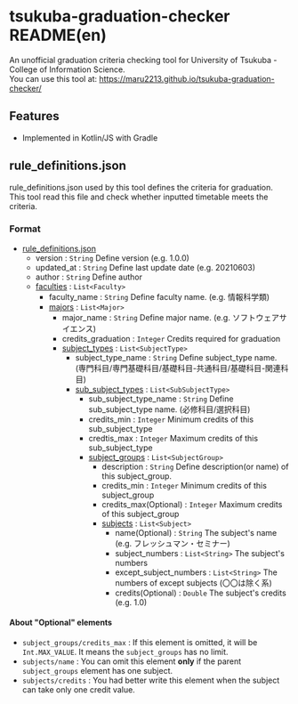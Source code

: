 # tsukuba-graduation-checker README(en)
An unofficial graduation criteria checking tool for University of Tsukuba - College of Information Science.  
You can use this tool at: https://maru2213.github.io/tsukuba-graduation-checker/

## Features
- Implemented in Kotlin/JS with Gradle

## rule_definitions.json
rule_definitions.json used by this tool defines the criteria for graduation.
This tool read this file and check whether inputted timetable meets the criteria.

### Format
- [rule_definitions.json](https://github.com/maru2213/tsukuba-graduation-checker/blob/master/src/main/kotlin/model/RuleDefinition.kt)
    - version : `String` Define version (e.g. 1.0.0)
    - updated_at : `String` Define last update date (e.g. 20210603)
    - author : `String` Define author
    - [faculties](https://github.com/maru2213/tsukuba-graduation-checker/blob/master/src/main/kotlin/model/Faculty.kt) : `List<Faculty>`
        - faculty_name : `String` Define faculty name. (e.g. 情報科学類)
        - [majors](https://github.com/maru2213/tsukuba-graduation-checker/blob/master/src/main/kotlin/model/Major.kt) : `List<Major>`
            - major_name : `String` Define major name. (e.g. ソフトウェアサイエンス)
            - credits_graduation : `Integer` Credits required for graduation 
            - [subject_types](https://github.com/maru2213/tsukuba-graduation-checker/blob/master/src/main/kotlin/model/SubjectType.kt) : `List<SubjectType>`
                - subject_type_name : `String` Define subject_type name. (専門科目/専門基礎科目/基礎科目-共通科目/基礎科目-関連科目)
                - [sub_subject_types](https://github.com/maru2213/tsukuba-graduation-checker/blob/master/src/main/kotlin/model/SubSubjectType.kt) : `List<SubSubjectType>`
                    - sub_subject_type_name : `String` Define sub_subject_type name. (必修科目/選択科目)
                    - credits_min : `Integer` Minimum credits of this sub_subject_type
                    - credtis_max : `Integer` Maximum credits of this sub_subject_type
                    - [subject_groups](https://github.com/maru2213/tsukuba-graduation-checker/blob/master/src/main/kotlin/model/SubjectGroup.kt) : `List<SubjectGroup>`
                        - description : `String` Define description(or name) of this subject_group.
                        - credits_min : `Integer` Minimum credits of this subject_group
                        - credits_max(Optional) : `Integer` Maximum credits of this subject_group
                        - [subjects](https://github.com/maru2213/tsukuba-graduationn-checker/blob/master/src/main/kotlin/model/Subject.kt) : `List<Subject>`
                            - name(Optional) : `String` The subject's name (e.g. フレッシュマン・セミナー)
                            - subject_numbers : `List<String>` The subject's numbers
                            - except_subject_numbers : `List<String>` The numbers of except subjects (〇〇は除く系)
                            - credits(Optional) : `Double` The subject's credits (e.g. 1.0)

#### About "Optional" elements
- `subject_groups/credits_max` : If this element is omitted, it will be `Int.MAX_VALUE`. It means the `subject_groups` has no limit.
- `subjects/name` : You can omit this element **only** if the parent `subject_groups` element has one subject.
- `subjects/credits` : You had better write this element when the subject can take only one credit value.
    
<!--
#### Subject name
Subject name must be defined at `/faculties/majors/subject_types/sub_subject_types/subject_groups/subjects`.
- You must write **the name of the subject, not ID.**
- If you want to specify unit of the subject, you can write `::(UNIT)` end of the name. (e.g. `"微分積分A::2"`)
- If you don't specify unit of the subject, the subject unit will be processed as 1.
- If you want to specify subjects which content "ABC", you can write `#CONTENTS:ABC`. (e.g. `#CONTENTS:基礎体育`)
- If you want to specify whole subjects which don't include the required subjects, you can write `#OTHER_SUBJECTS:(MAX_UNIT)`.
-->
